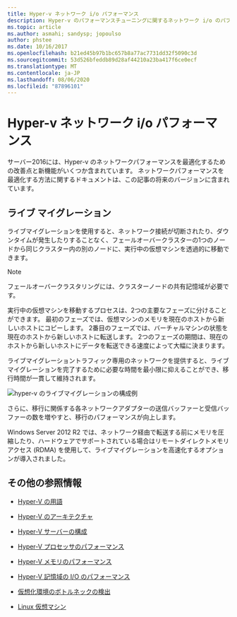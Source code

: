 ```yaml
---
title: Hyper-v ネットワーク i/o パフォーマンス
description: Hyper-v のパフォーマンスチューニングに関するネットワーク i/o のパフォーマンスに関する考慮事項
ms.topic: article
ms.author: asmahi; sandysp; jopoulso
author: phstee
ms.date: 10/16/2017
ms.openlocfilehash: b21ed45b97b1bc657b8a77ac7731dd32f5090c3d
ms.sourcegitcommit: 53d526bfeddb89d28af44210a23ba417f6ce0ecf
ms.translationtype: MT
ms.contentlocale: ja-JP
ms.lasthandoff: 08/06/2020
ms.locfileid: "87896101"
---
```

# <a name="hyper-v-network-io-performance"></a>Hyper-v ネットワーク i/o パフォーマンス

サーバー2016には、Hyper-v のネットワークパフォーマンスを最適化するための改善点と新機能がいくつか含まれています。  ネットワークパフォーマンスを最適化する方法に関するドキュメントは、この記事の将来のバージョンに含まれています。

## <a name="live-migration"></a>ライブ マイグレーション

ライブマイグレーションを使用すると、ネットワーク接続が切断されたり、ダウンタイムが発生したりすることなく、フェールオーバークラスターの1つのノードから同じクラスター内の別のノードに、実行中の仮想マシンを透過的に移動できます。

> [!NOTE]
> フェールオーバークラスタリングには、クラスターノードの共有記憶域が必要です。

実行中の仮想マシンを移動するプロセスは、2つの主要なフェーズに分けることができます。 最初のフェーズでは、仮想マシンのメモリを現在のホストから新しいホストにコピーします。 2番目のフェーズでは、バーチャルマシンの状態を現在のホストから新しいホストに転送します。 2つのフェーズの期間は、現在のホストから新しいホストにデータを転送できる速度によって大幅に決まります。

ライブマイグレーショントラフィック専用のネットワークを提供すると、ライブマイグレーションを完了するために必要な時間を最小限に抑えることができ、移行時間が一貫して維持されます。

![hyper-v のライブマイグレーションの構成例](../../media/perftune-guide-live-migration.png)

さらに、移行に関係する各ネットワークアダプターの送信バッファーと受信バッファーの数を増やすと、移行のパフォーマンスが向上します。

Windows Server 2012 R2 では、ネットワーク経由で転送する前にメモリを圧縮したり、ハードウェアでサポートされている場合はリモートダイレクトメモリアクセス (RDMA) を使用して、ライブマイグレーションを高速化するオプションが導入されました。

## <a name="additional-references"></a>その他の参照情報

-   [Hyper-V の用語](terminology.md)

-   [Hyper-V のアーキテクチャ](architecture.md)

-   [Hyper-V サーバーの構成](configuration.md)

-   [Hyper-V プロセッサのパフォーマンス](processor-performance.md)

-   [Hyper-V メモリのパフォーマンス](memory-performance.md)

-   [Hyper-V 記憶域の I/O のパフォーマンス](storage-io-performance.md)

-   [仮想化環境のボトルネックの検出](detecting-virtualized-environment-bottlenecks.md)

-   [Linux 仮想マシン](linux-virtual-machine-considerations.md)
